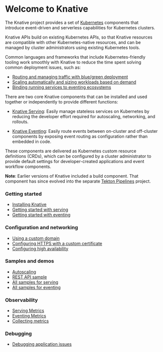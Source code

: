 # Welcome to Knative

The Knative project provides a set of [Kubernetes](https://kubernetes.io) components that introduce event-driven and serverless capabilities for Kubernetes clusters.

Knative APIs build on existing Kubernetes APIs, so that Knative resources are compatible with other Kubernetes-native resources, and can be managed by cluster administrators using existing Kubernetes tools.

Common languages and frameworks that include Kubernetes-friendly tooling work smoothly with Knative to reduce the time spent solving common deployment issues, such as:

- [Routing and managing traffic with blue/green deployment](developer/serving/traffic-management.md#routing-and-managing-traffic-with-blue-green-deployment)
- [Scaling automatically and sizing workloads based on demand](serving/autoscaling/README.md)
- [Binding running services to eventing ecosystems](eventing/getting-started.md)

There are two core Knative components that can be installed and used together or independently to provide different functions:

* [Knative Serving](serving/README.md): Easily manage stateless services on Kubernetes by reducing the developer effort required for autoscaling, networking, and rollouts.

* [Knative Eventing](eventing/README.md): Easily route events between on-cluster and off-cluster components by exposing event routing as configuration rather than embedded in code.

These components are delivered as Kubernetes custom resource definitions (CRDs), which can be configured by a cluster administrator to provide default settings for developer-created applications and event workflow components.

**Note**: Earlier versions of Knative included a build component.  That component has since evolved into the separate [Tekton Pipelines](https://tekton.dev/) project.

### Getting started

- [Installing Knative](admin/install/README.md)
- [Getting started with serving](serving/README.md)
- [Getting started with eventing](eventing/README.md)

### Configuration and networking

- [Using a custom domain](serving/using-a-custom-domain.md)
- [Configuring HTTPS with a custom certificate](serving/using-a-tls-cert.md)
- [Configuring high availability](serving/config-ha.md)

### Samples and demos

- [Autoscaling](serving/autoscaling/autoscale-go/README.md)
- [REST API sample](serving/samples/rest-api-go/README.md)
- [All samples for serving](serving/samples/README.md)
- [All samples for eventing](eventing/samples/README.md)

### Observability

- [Serving Metrics](admin/collecting-metrics/serving-metrics/metrics.md)
- [Eventing Metrics](admin/collecting-metrics/eventing-metrics/metrics.md)
- [Collecting metrics](admin/collecting-metrics/README.md)

### Debugging

- [Debugging application issues](developer/serving/troubleshooting/debugging-application-issues.md)
